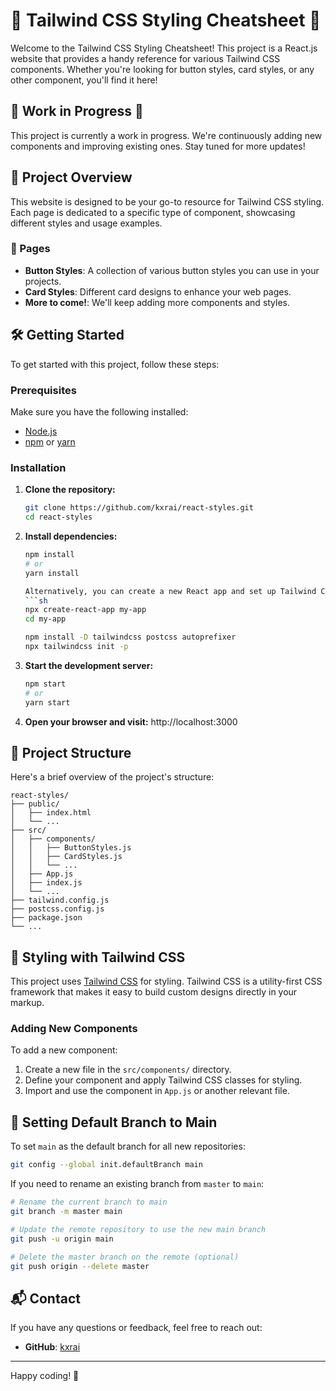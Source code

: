 # 🌟 Tailwind CSS Styling Cheatsheet 🌟

Welcome to the Tailwind CSS Styling Cheatsheet! This project is a React.js website that provides a handy reference for various Tailwind CSS components. Whether you're looking for button styles, card styles, or any other component, you'll find it here!

## 🚧 Work in Progress 🚧

This project is currently a work in progress. We're continuously adding new components and improving existing ones. Stay tuned for more updates!

## 🚀 Project Overview

This website is designed to be your go-to resource for Tailwind CSS styling. Each page is dedicated to a specific type of component, showcasing different styles and usage examples.

### 📄 Pages

- **Button Styles**: A collection of various button styles you can use in your projects.
- **Card Styles**: Different card designs to enhance your web pages.
- **More to come!**: We'll keep adding more components and styles.

## 🛠️ Getting Started

To get started with this project, follow these steps:

### Prerequisites

Make sure you have the following installed:

- [Node.js](https://nodejs.org/)
- [npm](https://www.npmjs.com/) or [yarn](https://yarnpkg.com/)

### Installation

1. **Clone the repository:**
   ```sh
   git clone https://github.com/kxrai/react-styles.git
   cd react-styles
   ```

2. **Install dependencies:**
   ```sh
   npm install
   # or
   yarn install

   Alternatively, you can create a new React app and set up Tailwind CSS:
   ```sh
   npx create-react-app my-app
   cd my-app

   npm install -D tailwindcss postcss autoprefixer
   npx tailwindcss init -p
   ```

3. **Start the development server:**
   ```sh
   npm start
   # or
   yarn start
   ```

4. **Open your browser and visit:**
   http://localhost:3000

## 📁 Project Structure

Here's a brief overview of the project's structure:

```
react-styles/
├── public/
│   ├── index.html
│   └── ...
├── src/
│   ├── components/
│   │   ├── ButtonStyles.js
│   │   ├── CardStyles.js
│   │   └── ...
│   ├── App.js
│   ├── index.js
│   └── ...
├── tailwind.config.js
├── postcss.config.js
├── package.json
└── ...
```

## 🎨 Styling with Tailwind CSS

This project uses [Tailwind CSS](https://tailwindcss.com/) for styling. Tailwind CSS is a utility-first CSS framework that makes it easy to build custom designs directly in your markup.

### Adding New Components

To add a new component:

1. Create a new file in the `src/components/` directory.
2. Define your component and apply Tailwind CSS classes for styling.
3. Import and use the component in `App.js` or another relevant file.

## 📝 Setting Default Branch to Main

To set `main` as the default branch for all new repositories:
```sh
git config --global init.defaultBranch main
```

If you need to rename an existing branch from `master` to `main`:
```sh
# Rename the current branch to main
git branch -m master main

# Update the remote repository to use the new main branch
git push -u origin main

# Delete the master branch on the remote (optional)
git push origin --delete master
```
<!--
## 🤝 Contributing

Contributions are welcome! If you have any suggestions or improvements, please create a pull request or open an issue.

## 📜 License

This project is licensed under the MIT License. See the [LICENSE](LICENSE) file for more details.
-->
## 📬 Contact

If you have any questions or feedback, feel free to reach out:

<!--
- **Your Name**: Alicia Loi
- **Email**: your-email@example.com -->
- **GitHub**: [kxrai](https://github.com/kxrai)

---

Happy coding! 🎉
